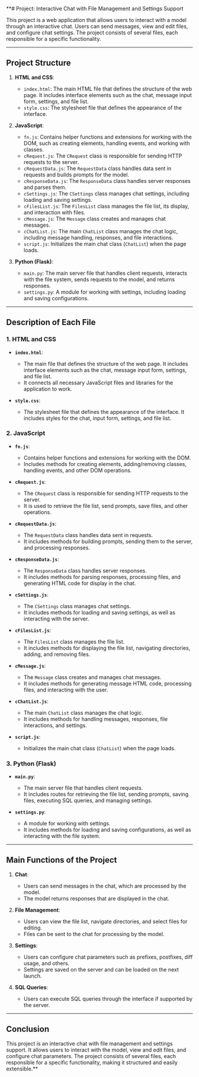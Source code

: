 **# Project: Interactive Chat with File Management and Settings Support

This project is a web application that allows users to interact with a model through an interactive chat. Users can send messages, view and edit files, and configure chat settings. The project consists of several files, each responsible for a specific functionality.

---

## Project Structure

1. **HTML and CSS**:
   - `index.html`: The main HTML file that defines the structure of the web page. It includes interface elements such as the chat, message input form, settings, and file list.
   - `style.css`: The stylesheet file that defines the appearance of the interface.

2. **JavaScript**:
   - `fn.js`: Contains helper functions and extensions for working with the DOM, such as creating elements, handling events, and working with classes.
   - `cRequest.js`: The `CRequest` class is responsible for sending HTTP requests to the server.
   - `cRequestData.js`: The `RequestData` class handles data sent in requests and builds prompts for the model.
   - `cResponseData.js`: The `ResponseData` class handles server responses and parses them.
   - `cSettings.js`: The `CSettings` class manages chat settings, including loading and saving settings.
   - `cFilesList.js`: The `FilesList` class manages the file list, its display, and interaction with files.
   - `cMessage.js`: The `Message` class creates and manages chat messages.
   - `cChatList.js`: The main `ChatList` class manages the chat logic, including message handling, responses, and file interactions.
   - `script.js`: Initializes the main chat class (`ChatList`) when the page loads.

3. **Python (Flask)**:
   - `main.py`: The main server file that handles client requests, interacts with the file system, sends requests to the model, and returns responses.
   - `settings.py`: A module for working with settings, including loading and saving configurations.

---

## Description of Each File

### 1. **HTML and CSS**

- **`index.html`**:
  - The main file that defines the structure of the web page. It includes interface elements such as the chat, message input form, settings, and file list.
  - It connects all necessary JavaScript files and libraries for the application to work.

- **`style.css`**:
  - The stylesheet file that defines the appearance of the interface. It includes styles for the chat, input form, settings, and file list.

### 2. **JavaScript**

- **`fn.js`**:
  - Contains helper functions and extensions for working with the DOM.
  - Includes methods for creating elements, adding/removing classes, handling events, and other DOM operations.

- **`cRequest.js`**:
  - The `CRequest` class is responsible for sending HTTP requests to the server.
  - It is used to retrieve the file list, send prompts, save files, and other operations.

- **`cRequestData.js`**:
  - The `RequestData` class handles data sent in requests.
  - It includes methods for building prompts, sending them to the server, and processing responses.

- **`cResponseData.js`**:
  - The `ResponseData` class handles server responses.
  - It includes methods for parsing responses, processing files, and generating HTML code for display in the chat.

- **`cSettings.js`**:
  - The `CSettings` class manages chat settings.
  - It includes methods for loading and saving settings, as well as interacting with the server.

- **`cFilesList.js`**:
  - The `FilesList` class manages the file list.
  - It includes methods for displaying the file list, navigating directories, adding, and removing files.

- **`cMessage.js`**:
  - The `Message` class creates and manages chat messages.
  - It includes methods for generating message HTML code, processing files, and interacting with the user.

- **`cChatList.js`**:
  - The main `ChatList` class manages the chat logic.
  - It includes methods for handling messages, responses, file interactions, and settings.

- **`script.js`**:
  - Initializes the main chat class (`ChatList`) when the page loads.

### 3. **Python (Flask)**

- **`main.py`**:
  - The main server file that handles client requests.
  - It includes routes for retrieving the file list, sending prompts, saving files, executing SQL queries, and managing settings.

- **`settings.py`**:
  - A module for working with settings.
  - It includes methods for loading and saving configurations, as well as interacting with the file system.

---

## Main Functions of the Project

1. **Chat**:
   - Users can send messages in the chat, which are processed by the model.
   - The model returns responses that are displayed in the chat.

2. **File Management**:
   - Users can view the file list, navigate directories, and select files for editing.
   - Files can be sent to the chat for processing by the model.

3. **Settings**:
   - Users can configure chat parameters such as prefixes, postfixes, diff usage, and others.
   - Settings are saved on the server and can be loaded on the next launch.

4. **SQL Queries**:
   - Users can execute SQL queries through the interface if supported by the server.

---

## Conclusion

This project is an interactive chat with file management and settings support. It allows users to interact with the model, view and edit files, and configure chat parameters. The project consists of several files, each responsible for a specific functionality, making it structured and easily extensible.**